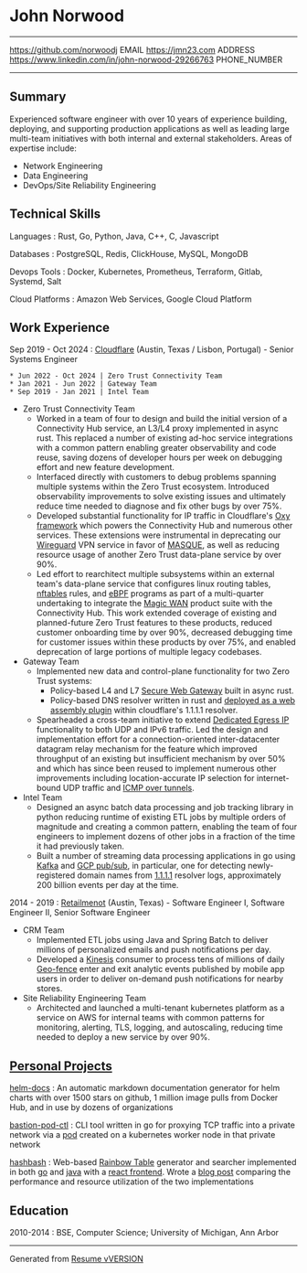John Norwood
============

----------------------------                           ---------------------------
<https://github.com/norwoodj>                          EMAIL
<https://jmn23.com>                                    ADDRESS
<https://www.linkedin.com/in/john-norwood-29266763>    PHONE_NUMBER
----------------------------                           ---------------------------


Summary
-------
Experienced software engineer with over 10 years of experience building, deploying, and supporting production
applications as well as leading large multi-team initiatives with both internal and external stakeholders.
Areas of expertise include:

* Network Engineering
* Data Engineering
* DevOps/Site Reliability Engineering

Technical Skills
----------------
Languages
:   Rust, Go, Python, Java, C++, C, Javascript

Databases
:   PostgreSQL, Redis, ClickHouse, MySQL, MongoDB

Devops Tools
:   Docker, Kubernetes, Prometheus, Terraform, Gitlab, Systemd, Salt

Cloud Platforms
:   Amazon Web Services, Google Cloud Platform

Work Experience
---------------
Sep 2019 - Oct 2024
:   [Cloudflare](https://www.cloudflare.com/about-overview) (Austin, Texas / Lisbon, Portugal) - Senior Systems Engineer

    * Jun 2022 - Oct 2024 | Zero Trust Connectivity Team
    * Jan 2021 - Jun 2022 | Gateway Team
    * Sep 2019 - Jan 2021 | Intel Team

* Zero Trust Connectivity Team
    * Worked in a team of four to design and build the initial version of a Connectivity Hub service, an L3/L4 proxy implemented
      in async rust. This replaced a number of existing ad-hoc service integrations with a common pattern enabling greater
      observability and code reuse, saving dozens of developer hours per week on debugging effort and new feature development.
    * Interfaced directly with customers to debug problems spanning multiple systems within the Zero Trust ecosystem. Introduced
      observability improvements to solve existing issues and ultimately reduce time needed to diagnose and fix other bugs by
      over 75%.
    * Developed substantial functionality for IP traffic in Cloudflare's [Oxy framework](https://blog.cloudflare.com/from-ip-packets-to-http-the-many-faces-of-our-oxy-framework)
      which powers the Connectivity Hub and numerous other services. These extensions were instrumental in deprecating our
      [Wireguard](https://www.wireguard.com/) VPN service in favor of [MASQUE](https://blog.cloudflare.com/zero-trust-warp-with-a-masque/),
      as well as reducing resource usage of another Zero Trust data-plane service by over 90%.
    * Led effort to rearchitect multiple subsystems within an external team's data-plane service that configures linux routing tables,
      [nftables](https://wiki.nftables.org/wiki-nftables/index.php/Main_Page) rules, and [eBPF](https://ebpf.io) programs as
      part of a multi-quarter undertaking to integrate the [Magic WAN](https://www.cloudflare.com/network-services/products/magic-wan)
      product suite with the Connectivity Hub. This work extended coverage of existing and planned-future Zero Trust features to
      these products, reduced customer onboarding time by over 90%, decreased debugging time for customer issues within these products
      by over 75%, and enabled deprecation of large portions of multiple legacy codebases.
* Gateway Team
    * Implemented new data and control-plane functionality for two Zero Trust systems:
        * Policy-based L4 and L7 [Secure Web Gateway](https://www.cloudflare.com/learning/access-management/what-is-a-secure-web-gateway) built in async
          rust.
        * Policy-based DNS resolver written in rust and [deployed as a web assembly plugin](https://blog.cloudflare.com/big-pineapple-intro) within cloudflare's
          1.1.1.1 resolver.
    * Spearheaded a cross-team initiative to extend [Dedicated Egress IP](https://developers.cloudflare.com/cloudflare-one/policies/gateway/egress-policies/dedicated-egress-ips)
      functionality to both UDP and IPv6 traffic. Led the design and implementation effort for a connection-oriented inter-datacenter
      datagram relay mechanism for the feature which improved throughput of an existing but insufficient mechanism by over 50% and which
      has since been reused to implement numerous other improvements including location-accurate IP selection for internet-bound UDP
      traffic and [ICMP over tunnels](https://blog.cloudflare.com/the-most-exciting-ping-release).
* Intel Team
    * Designed an async batch data processing and job tracking library in python reducing runtime of existing ETL jobs by
      multiple orders of magnitude and creating a common pattern, enabling the team of four engineers to implement
      dozens of other jobs in a fraction of the time it had previously taken.
    * Built a number of streaming data processing applications in go using [Kafka](https://kafka.apache.org/) and [GCP pub/sub](https://cloud.google.com/pubsub),
      in particular, one for detecting newly-registered domain names from [1.1.1.1](https://www.cloudflare.com/learning/dns/what-is-1.1.1.1) resolver logs,
      approximately 200 billion events per day at the time.

2014 - 2019
:   [Retailmenot](https://www.retailmenot.com/corp) (Austin, Texas) - Software Engineer I, Software Engineer II, Senior Software Engineer

* CRM Team
    * Implemented ETL jobs using Java and Spring Batch to deliver millions of personalized emails and push notifications per day.
    * Developed a [Kinesis](https://aws.amazon.com/kinesis) consumer to process tens of millions of daily [Geo-fence](https://en.wikipedia.org/wiki/Geo-fence) enter
      and exit analytic events published by mobile app users in order to deliver on-demand push notifications for nearby stores.
* Site Reliability Engineering Team
    * Architected and launched a multi-tenant kubernetes platform as a service on AWS for internal teams with common patterns
      for monitoring, alerting, TLS, logging, and autoscaling, reducing time needed to deploy a new service by over 90%.


[Personal Projects](https://github.com/norwoodj)
-----------------
[helm-docs](https://github.com/norwoodj/helm-docs)
:   An automatic markdown documentation generator for helm charts with over 1500 stars on github, 1 million image pulls from Docker Hub,
    and in use by dozens of organizations

[bastion-pod-ctl](https://github.com/norwoodj/bastion-pod-ctl)
:   CLI tool written in go for proxying TCP traffic into a private network via a [pod](https://kubernetes.io/docs/concepts/workloads/pods/) created on a kubernetes
    worker node in that private network

[hashbash](https://github.com/norwoodj/hashbash-backend-go)
:   Web-based [Rainbow Table](https://en.wikipedia.org/wiki/Rainbow_table) generator and searcher implemented in both [go](https://github.com/norwoodj/hashbash-backend-go) and
    [java](https://github.com/norwoodj/hashbash-backend-java) with a [react frontend](https://github.com/norwoodj/hashbash-frontend). Wrote a
    [blog post](https://medium.com/@norwood.john.m/hashbash-a-comparison-of-cpu-and-io-bound-applications-in-go-and-java-across-multiple-metrics-d358df6e03b1)
    comparing the performance and resource utilization of the two implementations

Education
---------
2010-2014
: BSE, Computer Science; University of Michigan, Ann Arbor

----------------------------------------------
Generated from [Resume vVERSION](https://github.com/norwoodj/docs/blob/VERSION/docs/resume.md)
